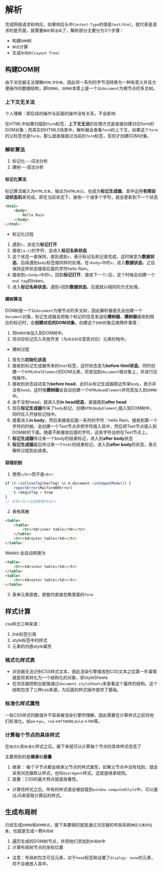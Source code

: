 # 解析

完成网络请求和响应，如果响应头中`Content-Type`的值是`text/html`，就代表是请求的是页面，就需要`解析`和`渲染`了，解析部分主要分为3个步骤：
- 构建`DOM`树
- `样式`计算
- 生成`布局树(Layout Tree)`

## 构建DOM树

由于浏览器无法理解`HTML字符串`，因此将一系列的字节流转换为一种有意义并且方便操作的数据结构，即`DOM树`。`DOM树`本质上是一个以`document`为根节点的多叉树。

### 上下文无关法

个人理解：即后续的操作与前面的操作没有关系，不会影响

在HTML中如果扫描到`form`标签，**上下文无法**的处理方式是直接创建对应form的DOM对象；而真实的HTML5场景中，解析器会查看`form`的上下文，如果这个`form`的父标签也是`form`，那么就直接跳过当前的`form`标签，否则才创建DOM对象。

### 解析算法

1. 标记化---词法分析
2. 建树---语法分析

#### 标记化算法

标记算法输入为`HTML文本`，输出为`HTML标记`，也成为**标记生成器**。其中运用**有限自动状态机**来完成。即在当前状态下，接收一个或多个字符，就会更新到下一个状态

```html
<html>
    <body>
        Hello Rain
    </body>
</html>
```

- 标记化过程

1. 遇到`<`，状态为**标记打开**
2. 接收`[a-z]`的字符，会进入**标记名称状态**
3. 这个状态一直保持，直到遇到`>`，表示标记名称记录完成，这时候变为**数据状态**。后续遇到`body`标签做同样的处理。在`<body>`中的`>`，进入**数据状态**，之后保持这样状态接收后面的字符hello Rain。
4. 接收到`</body>`中的`<`，回到**标记打开**，接收下一个`/`后，这个时候会创建一个`end tag`的token。
5. 进入**标记名称状态**，遇到`>`回到**数据状态**。后面就以相同的方式处理。

#### 建树算法

DON树是一个以`document`为根节点的多叉树，因此解析器首先会创建一个`document`对象，标记生成器会把每个标记的信息发送给**建树器**，**建树器**接收到相应的标记时，会**创建对应的DOM对象**。创建这个`DOM`对象后做两件事情：
1. 将`DOM对象`加入到DOM树中。
2. 将对应标记压入存放开发（与`闭合标签`意思对应）元素的栈中。

- 建树过程

1. 首先为**初始化状态**
2. 接收到标记生成器传来的`html`标签，这时状态变为**before html状态**。同时创建一个`HTMLHtmlElement`的DOM元素，将其加到`document`根对象上，并进行压栈操作。
3. 接收到状态自动变为**before head**，此时从标记生成器那边传来`body`，表示并没有`head`，这时候**建树器**会自动创建一个`HTMLHeadElement`并将其加入到`DOM树`中。
4. 由于没有head，就进入到**in head状态**，直接跳到**after head**
5. 现在**标记生成器**传来了`body`标记，创建`HTMLBodyElement`,插入到DOM树中，同时压入开放标记栈中。
6. 接着进入**in body**，然后来接收后面一系列的字符：hello Rain。接收到第一个字符的时候，会创建一个Text节点并把字符插入其中，然后把Text节点插入到DOM树的下面。随着不断接收后面的字符，这些字符会附在Text节点上。
7. **标记生成器**传过来一个body的结束标记，进入到**after body**状态
8. **标记生成器**最后传过来一个`html`的结束标记，进入到**after body**的状态，表示解析过程到此结束。

#### 容错机制

1. 使用`</br>`而不是`<br>`
```javaScript
if (t->isCloseTag(barTag) && m_document->inCompatMode()) {
    reportError(MalformBRError)
    t->beginTag = true
}
// 会将</br>全部替换为<br>
```

2. 表格离散

```html
<table>
    <table>
        <tr><td>inner table</td></tr>
    </table>
    <tr><td>outer table</td></tr>
</table>
```

Webkit 会自动转换为

```html
<table>
    <tr><td>inner table</td></tr>
</table>
<table>
    <tr><td>outer table</td></tr>
</table>
```

3. 表单元素嵌套，嵌套时直接忽略里面的`form`

## 样式计算

css样式三种来源：
1. link标签引用
2. style标签中的样式
3. 元素的内嵌style属性
### 格式化样式表

- 浏览器无法识别CSS样式文本，因此渲染引擎接收到CSS文本之后第一件事情就是将其转化为一个结构化的对象，即styleSheets
- 在浏览器控制台能够通过`document.styleSheets`来查看这个最终的结构。这个结构包含了三种css来源，为后面的样式操作提供了基础。

### 标准化样式属性

一些CSS样式的数值并不容易被渲染引擎所理解，因此需要在计算样式之前将他们标准化。如`em`->`px`，`red`->`#ff0000`,`bold`->`700`等。

### 计算每个节点的具体样式

在`格式化`和`标准化`样式之后，接下来就可以计算每个节点的具体样式信息了

主要用到的是**继承**和**层叠**

1. 继承： 每个子节点都会继承父节点的样式属性，如果父节点中没有找到，就会采用浏览器默认样式，也叫`UserAgent`样式。这就是继承规则。
2. 层叠：CSS的最大特点就是层叠性。
- 计算完样式之后，所有的样式值会被挂载到`window.computedStyle`中，可以通过JS来获取计算后的样式。

## 生成布局树

已经生成`DOM树`和`DOM样式`，接下来要做的就是通过浏览器的布局系统`确定元素的位置`，也就是生成一颗`布局树`

1. 遍历生成的DOM树节点，并把他们添加到`布局树`中
2. 计算布局树节点的坐标位置

- 注意：布局树包含可见元素，对于`head`标签和设置了`display: none`的元素，将不会被放入其中。